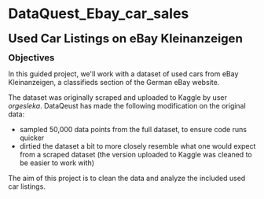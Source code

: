 # DataQuest_Ebay_car_sales
<font size='5'>**Used Car Listings on eBay Kleinanzeigen**</font>





<font size='4'>**Objectives**</font>

In this guided project, we'll work with a dataset of used cars from eBay Kleinanzeigen, a classifieds section of the German eBay website.

The dataset was originally scraped and uploaded to Kaggle by user *orgesleka*.
DataQeust has made the following modification on the original data:

* sampled 50,000 data points from the full dataset, to ensure code runs quicker
* dirtied the dataset a bit to more closely resemble what one would expect from a scraped dataset (the version uploaded to Kaggle was cleaned to be easier to work with)





The aim of this project is to clean the data and analyze the included used car listings.
